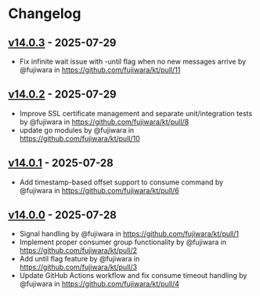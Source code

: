 # Changelog

## [v14.0.3](https://github.com/fujiwara/kt/compare/v14.0.2...v14.0.3) - 2025-07-29
- Fix infinite wait issue with -until flag when no new messages arrive by @fujiwara in https://github.com/fujiwara/kt/pull/11

## [v14.0.2](https://github.com/fujiwara/kt/compare/v14.0.1...v14.0.2) - 2025-07-29
- Improve SSL certificate management and separate unit/integration tests by @fujiwara in https://github.com/fujiwara/kt/pull/8
- update go modules by @fujiwara in https://github.com/fujiwara/kt/pull/10

## [v14.0.1](https://github.com/fujiwara/kt/compare/v14.0.0...v14.0.1) - 2025-07-28
- Add timestamp-based offset support to consume command by @fujiwara in https://github.com/fujiwara/kt/pull/6

## [v14.0.0](https://github.com/fujiwara/kt/commits/v14.0.0) - 2025-07-28
- Signal handling by @fujiwara in https://github.com/fujiwara/kt/pull/1
- Implement proper consumer group functionality by @fujiwara in https://github.com/fujiwara/kt/pull/2
- Add until flag feature by @fujiwara in https://github.com/fujiwara/kt/pull/3
- Update GitHub Actions workflow and fix consume timeout handling by @fujiwara in https://github.com/fujiwara/kt/pull/4
